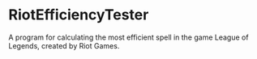 # RiotEfficiencyTester
A program for calculating the most efficient spell in the game League of Legends, created by Riot Games.
